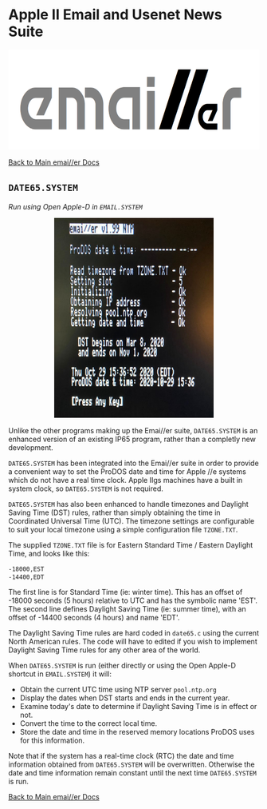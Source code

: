 # Apple II Email and Usenet News Suite

<p align="center"><img src="img/emailler-logo.png" alt="emai//er-logo" height="200px"></p>

[Back to Main emai//er Docs](README-emailler.md)

## `DATE65.SYSTEM`

*Run using Open Apple-D in `EMAIL.SYSTEM`*

<p align="center"><img src="img/DATE65.jpg" alt="POP65" height="400px"></p>

Unlike the other programs making up the Emai//er suite, `DATE65.SYSTEM` is an enhanced version of an existing IP65 program, rather than a completly new development.

`DATE65.SYSTEM` has been integrated into the Emai//er suite in order to provide a convenient way to set the ProDOS date and time for Apple //e systems which do not have a real time clock.  Apple IIgs machines have a built in system clock, so `DATE65.SYSTEM` is not required.

`DATE65.SYSTEM` has also been enhanced to handle timezones and Daylight Saving Time (DST) rules, rather than simply obtaining the time in Coordinated Universal Time (UTC).  The timezone settings are configurable to suit your local timezone using a simple configuration file `TZONE.TXT`.

The supplied `TZONE.TXT` file is for Eastern Standard Time / Eastern Daylight Time, and looks like this:

```
-18000,EST
-14400,EDT
```

The first line is for Standard Time (ie: winter time).  This has an offset of -18000 seconds (5 hours) relative to UTC and has the symbolic name 'EST'.  The second line defines Daylight Saving Time (ie: summer time), with an offset of -14400 seconds (4 hours) and name 'EDT'.

The Daylight Saving Time rules are hard coded in `date65.c` using the current North American rules.  The code will have to edited if you wish to implement Daylight Saving Time rules for any other area of the world.

When `DATE65.SYSTEM` is run (either directly or using the Open Apple-D shortcut in `EMAIL.SYSTEM`) it will:

 - Obtain the current UTC time using NTP server `pool.ntp.org`
 - Display the dates when DST starts and ends in the current year.
 - Examine today's date to determine if Daylight Saving Time is in effect or not.
 - Convert the time to the correct local time.
 - Store the date and time in the reserved memory locations ProDOS uses for this information.

Note that if the system has a real-time clock (RTC) the date and time information obtained from `DATE65.SYSTEM` will be overwritten.  Otherwise the date and time information remain constant until the next time `DATE65.SYSTEM` is run.

[Back to Main emai//er Docs](README-emailler.md)

